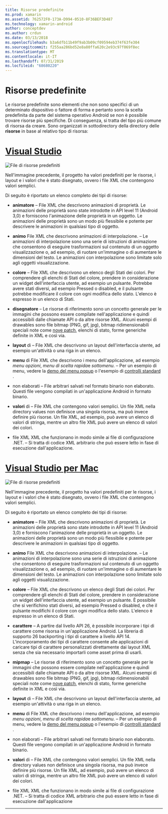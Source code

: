 ```yaml
---
title: Risorse predefinite
ms.prod: xamarin
ms.assetid: 762572F0-173A-D994-0510-8F36BEF3D487
ms.technology: xamarin-android
author: conceptdev
ms.author: crdun
ms.date: 03/13/2018
ms.openlocfilehash: b3a6dfb11b49f9ab3b09cf09594eb374f63fe304
ms.sourcegitcommit: f255aa286bd52e8a80ffa620c2e93c97f069f8ec
ms.translationtype: MT
ms.contentlocale: it-IT
ms.lasthandoff: 07/31/2019
ms.locfileid: "68680220"
---
```

# <a name="default-resources"></a>Risorse predefinite

Le risorse predefinite sono elementi che non sono specifici di un determinato dispositivo o fattore di forma e pertanto sono la scelta predefinita da parte del sistema operativo Android se non è possibile trovare risorse più specifiche. Di conseguenza, si tratta del tipo più comune di risorsa da creare. Sono organizzati in sottodirectory della directory delle **risorse** in base al relativo tipo di risorsa:

# <a name="visual-studiotabwindows"></a>[Visual Studio](#tab/windows)

![File di risorse predefiniti](default-resources-images/01-resource-files-vs.png)

Nell'immagine precedente, il progetto ha valori predefiniti per le risorse, i layout e i valori che è stato disegnato, ovvero i file XML che contengono valori semplici.

Di seguito è riportato un elenco completo dei tipi di risorse:

-  **animatore** &ndash; File XML che descrivono animazioni di proprietà.
   Le animazioni delle proprietà sono state introdotte in API level 11 (Android 3,0) e forniscono l'animazione delle proprietà in un oggetto. Le animazioni delle proprietà sono un modo più flessibile e potente per descrivere le animazioni in qualsiasi tipo di oggetto.

-  **animo** File XML che descrivono animazioni di interpolazione. &ndash; Le animazioni di interpolazione sono una serie di istruzioni di animazione che consentono di eseguire trasformazioni sul contenuto di un oggetto visualizzazione o, ad esempio, di ruotare un'immagine o di aumentare le dimensioni del testo. Le animazioni con interpolazione sono limitate solo agli oggetti visualizzazione.

-  **colore** &ndash; File XML che descrivono un elenco degli Stati dei colori. Per comprendere gli elenchi di Stati del colore, prendere in considerazione un widget dell'interfaccia utente, ad esempio un pulsante.
   Potrebbe avere stati diversi, ad esempio Pressed o disabled, e il pulsante potrebbe modificare il colore con ogni modifica dello stato. L'elenco è espresso in un elenco di Stati.

-  **disegnatore** &ndash; Le risorse di riferimento sono un concetto generale per le immagini che possono essere compilate nell'applicazione e quindi accessibili dalle chiamate API o da altre risorse XML.
   Alcuni esempi di drawables sono file bitmap (PNG, gif, jpg), bitmap ridimensionabili speciali note come [nove patch](https://developer.android.com/guide/topics/graphics/2d-graphics.html#nine-patch), elenchi di stato, forme generiche definite in XML e così via.
 
-  **layout** di &ndash; File XML che descrivono un layout dell'interfaccia utente, ad esempio un'attività o una riga in un elenco.

-  **menu** di File XML che descrivono i menu dell'applicazione, ad esempio *menu opzioni*, *menu di scelta rapida*e *sottomenu.* &ndash; Per un esempio di menu, vedere la [demo del menu popup](https://docs.microsoft.com/samples/xamarin/monodroid-samples/popupmenudemo) o l'esempio di [controlli standard](https://docs.microsoft.com/samples/xamarin/mobile-samples/standardcontrols/) .

-  non elaborati &ndash; File arbitrari salvati nel formato binario non elaborato. Questi file vengono compilati in un'applicazione Android in formato binario.

-  **valori** di &ndash; File XML che contengono valori semplici. Un file XML nella directory values non definisce una singola risorsa, ma può invece definire più risorse. Un file XML, ad esempio, può avere un elenco di valori di stringa, mentre un altro file XML può avere un elenco di valori dei colori.

-  file XML XML che funzionano in modo simile ai file di configurazione .NET. &ndash; Si tratta di codice XML arbitrario che può essere letto in fase di esecuzione dall'applicazione.


# <a name="visual-studio-for-mactabmacos"></a>[Visual Studio per Mac](#tab/macos)

![File di risorse predefiniti](default-resources-images/01-resource-files-xs.png)

Nell'immagine precedente, il progetto ha valori predefiniti per le risorse, i layout e i valori che è stato disegnato, ovvero i file XML che contengono valori semplici.

Di seguito è riportato un elenco completo dei tipi di risorse:

-  **animatore** &ndash; File XML che descrivono animazioni di proprietà.
   Le animazioni delle proprietà sono state introdotte in API level 11 (Android 3,0) e forniscono l'animazione delle proprietà in un oggetto. Le animazioni delle proprietà sono un modo più flessibile e potente per descrivere le animazioni in qualsiasi tipo di oggetto.

-  **animo** File XML che descrivono animazioni di interpolazione. &ndash; Le animazioni di interpolazione sono una serie di istruzioni di animazione che consentono di eseguire trasformazioni sul contenuto di un oggetto visualizzazione o, ad esempio, di ruotare un'immagine o di aumentare le dimensioni del testo. Le animazioni con interpolazione sono limitate solo agli oggetti visualizzazione.

-  **colore** &ndash; File XML che descrivono un elenco degli Stati dei colori. Per comprendere gli elenchi di Stati del colore, prendere in considerazione un widget dell'interfaccia utente, ad esempio un pulsante.
   È possibile che si verifichino stati diversi, ad esempio Pressed o disabled, e che il pulsante modifichi il colore con ogni modifica dello stato. L'elenco è espresso in un elenco di Stati.

-  **carattere** &ndash; A partire dal livello API 26, è possibile incorporare i tipi di carattere come risorsa in un'applicazione Android. La libreria di supporto 26 backporting i tipi di carattere a livello API 14. L'incorporamento dei tipi di carattere consente alle applicazioni di caricare tipi di carattere personalizzati direttamente dai layout XML senza che sia necessario importarli come asset prima di usarli.

-  **mipmap** &ndash; Le risorse di riferimento sono un concetto generale per le immagini che possono essere compilate nell'applicazione e quindi accessibili dalle chiamate API o da altre risorse XML.
   Alcuni esempi di drawables sono file bitmap (PNG, gif, jpg), bitmap ridimensionabili speciali note come [nove patch](https://developer.android.com/guide/topics/graphics/2d-graphics.html#nine-patch), elenchi di stato, forme generiche definite in XML e così via.

-  **layout** di &ndash; File XML che descrivono un layout dell'interfaccia utente, ad esempio un'attività o una riga in un elenco.

-  **menu** di File XML che descrivono i menu dell'applicazione, ad esempio *menu opzioni*, *menu di scelta rapida*e *sottomenu.* &ndash; Per un esempio di menu, vedere la [demo del menu popup](https://docs.microsoft.com/samples/xamarin/monodroid-samples/popupmenudemo) o l'esempio di [controlli standard](https://docs.microsoft.com/samples/xamarin/mobile-samples/standardcontrols/) .

-  non elaborati &ndash; File arbitrari salvati nel formato binario non elaborato. Questi file vengono compilati in un'applicazione Android in formato binario.

-  **valori** di &ndash; File XML che contengono valori semplici. Un file XML nella directory values non definisce una singola risorsa, ma può invece definire più risorse. Un file XML, ad esempio, può avere un elenco di valori di stringa, mentre un altro file XML può avere un elenco di valori dei colori.

-  file XML XML che funzionano in modo simile ai file di configurazione .NET. &ndash; Si tratta di codice XML arbitrario che può essere letto in fase di esecuzione dall'applicazione

-----
